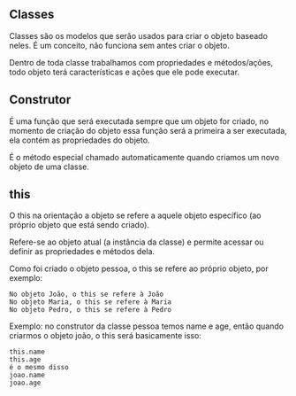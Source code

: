 ## Classes

Classes são os modelos que serão usados para criar o objeto baseado neles.
É um conceito, não funciona sem antes criar o objeto.

Dentro de toda classe trabalhamos com propriedades e métodos/ações, todo objeto terá características e ações que ele pode executar.

## Construtor

É uma função que será executada sempre que um objeto for criado, no momento de criação do objeto essa função será a primeira a ser executada, ela contém as propriedades do objeto.

É o método especial chamado automaticamente quando criamos um novo objeto de uma classe.

## this

O this na orientação a objeto se refere a aquele objeto específico (ao próprio objeto que está sendo criado).

Refere-se ao objeto atual (a instância da classe) e permite acessar ou definir as propriedades e métodos dela.

Como foi criado o objeto pessoa, o this se refere ao próprio objeto, por exemplo:

```
No objeto João, o this se refere à João
No objeto Maria, o this se refere à Maria
No objeto Pedro, o this se refere à Pedro
```

Exemplo: no construtor da classe pessoa temos name e age, então quando criarmos o objeto joão, o this será basicamente isso:

```
this.name
this.age
é o mesmo disso
joao.name
joao.age
```
